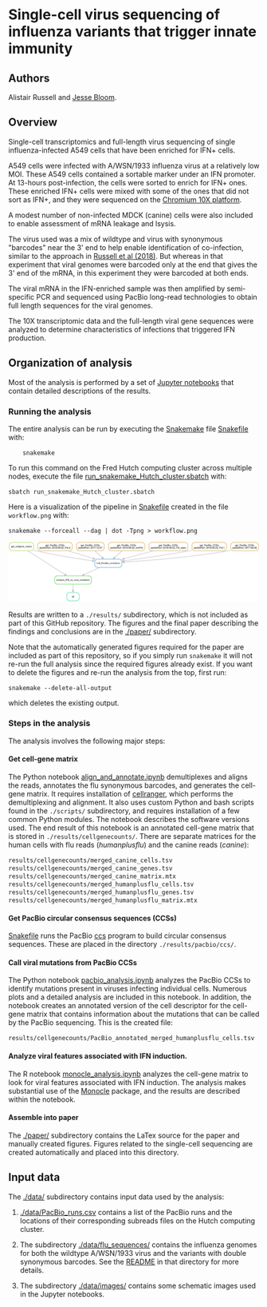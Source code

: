 # Single-cell virus sequencing of influenza variants that trigger innate immunity

## Authors
Alistair Russell and [Jesse Bloom](https://research.fhcrc.org/bloom/en.html).

## Overview
Single-cell transcriptomics and full-length virus sequencing of single influenza-infected A549 cells that have been enriched for IFN+ cells.

A549 cells were infected with A/WSN/1933 influenza virus at a relatively low MOI.
These A549 cells contained a sortable marker under an IFN promoter.
At 13-hours post-infection, the cells were sorted to enrich for IFN+ ones. 
These enriched IFN+ cells were mixed with some of the ones that did not sort as IFN+, and they were sequenced on the [Chromium 10X platform](https://www.10xgenomics.com/single-cell/).

A modest number of non-infected MDCK (canine) cells were also included to enable assessment of mRNA leakage and lsysis.

The virus used was a mix of wildtype and virus with synonymous "barcodes" near the 3' end to help enable identification of co-infection, similar to the approach in [Russell et al (2018)][].
But whereas in that experiment that viral genomes were barcoded only at the end that gives the 3' end of the mRNA, in this experiment they were barcoded at both ends.

The viral mRNA in the IFN-enriched sample was then amplified by semi-specific PCR and sequenced using PacBio long-read technologies to obtain full length sequences for the viral genomes.

The 10X transcriptomic data and the full-length viral gene sequences were analyzed to determine characteristics of infections that triggered IFN production.

## Organization of analysis
Most of the analysis is performed by a set of [Jupyter notebooks](http://jupyter.org/) that contain detailed descriptions of the results.

### Running the analysis

The entire analysis can be run by executing the [Snakemake](https://snakemake.readthedocs.io/en/stable/) file [Snakefile](Snakefile) with:

        snakemake

To run this command on the Fred Hutch computing cluster across multiple nodes, execute the file [run_snakemake_Hutch_cluster.sbatch](run_snakemake_Hutch_cluster.sbatch) with:

    sbatch run_snakemake_Hutch_cluster.sbatch

Here is a visualization of the pipeline in [Snakefile](Snakefile) created in the file `workflow.png` with:

    snakemake --forceall --dag | dot -Tpng > workflow.png

![workflow](workflow.png)

Results are written to a `./results/` subdirectory, which is not included as part of this GitHub repository.
The figures and the final paper describing the findings and conclusions are in the [./paper/](paper) subdirectory.

Note that the automatically generated figures required for the paper are included as part of this repository, so if you simply run `snakemake` it will not re-run the full analysis since the required figures already exist.
If you want to delete the figures and re-run the analysis from the top, first run:

    snakemake --delete-all-output

which deletes the existing output.

### Steps in the analysis
The analysis involves the following major steps:

#### Get cell-gene matrix
The Python notebook [align_and_annotate.ipynb][] demultiplexes and aligns the reads, annotates the flu synonymous barcodes, and generates the cell-gene matrix. 
It requires installation of [cellranger](https://support.10xgenomics.com/single-cell-gene-expression/software/pipelines/latest/what-is-cell-ranger), which performs the demultiplexing and alignment. 
It also uses custom Python and bash scripts found in the `./scripts/` subdirectory, and requires installation of a few common Python modules. 
The notebook describes the software versions used. 
The end result of this notebook is an annotated cell-gene matrix that is stored in `./results/cellgenecounts/`. 
There are separate matrices for the human cells with flu reads (*humanplusflu*) and the canine reads (*canine*):

    results/cellgenecounts/merged_canine_cells.tsv
    results/cellgenecounts/merged_canine_genes.tsv
    results/cellgenecounts/merged_canine_matrix.mtx
    results/cellgenecounts/merged_humanplusflu_cells.tsv
    results/cellgenecounts/merged_humanplusflu_genes.tsv
    results/cellgenecounts/merged_humanplusflu_matrix.mtx

#### Get PacBio circular consensus sequences (CCSs)
[Snakefile](Snakefile) runs the PacBio [ccs](https://github.com/PacificBiosciences/unanimity/blob/develop/doc/PBCCS.md) program to build circular consensus sequences.
These are placed in the directory `./results/pacbio/ccs/`.

#### Call viral mutations from PacBio CCSs 
The Python notebook [pacbio_analysis.ipynb][] analyzes the PacBio CCSs to identify mutations present in viruses infecting individual cells. 
Numerous plots and a detailed analysis are included in this notebook.
In addition, the notebook creates an annotated version of the cell descriptor for the cell-gene matrix that contains information about the mutations that can be called by the PacBio sequencing. 
This is the created file:

    results/cellgenecounts/PacBio_annotated_merged_humanplusflu_cells.tsv

#### Analyze viral features associated with IFN induction.
The R notebook [monocle_analysis.ipynb][] analyzes the cell-gene matrix to look for viral features associated with IFN induction.
The analysis makes substantial use of the [Monocle][] package, and the results are described within the notebook.

#### Assemble into paper
The [./paper/](paper) subdirectory contains the LaTex source for the paper and manually created figures.
Figures related to the single-cell sequencing are created automatically and placed into this directory.

## Input data
The [./data/](data) subdirectory contains input data used by the analysis:

1. [./data/PacBio_runs.csv](./data/PacBio_runs.csv) contains a list of the PacBio runs and the locations of their corresponding subreads files on the Hutch computing cluster.

2. The subdirectory [./data/flu_sequences/](./data/flu_sequences) contains the influenza genomes for both the wildtype A/WSN/1933 virus and the variants with double synonymous barcodes. See the [README](./data/flu_sequences/README.md) in that directory for more details.

3. The subdirectory [./data/images/](./data/images/) contains some schematic images used in the Jupyter notebooks.


[align_and_annotate.ipynb]: align_and_annotate.ipynb
[monocle_analysis.ipynb]: monocle_analysis.ipynb
[pacbio_analysis.ipynb]: pacbio_analysis.ipynb
[Monocle]: http://cole-trapnell-lab.github.io/monocle-release/
[Russell et al (2018)]: https://doi.org/10.7554/eLife.32303

